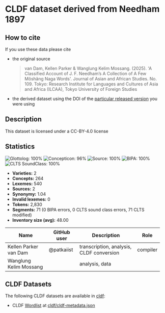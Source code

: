 # CLDF dataset derived from Needham 1897

## How to cite

If you use these data please cite
- the original source
  > van Dam, Kellen Parker & Wanglung Kelim Mossang. (2025). 'A Classified Account of J. F. Needham’s A Collection of A Few Môshâng Naga Words'. Journal of Asian and African Studies. No. 109. Tokyo: Research Institute for Languages and Cultures of Asia and Africa (ILCAA), Tokyo University of Foreign Studies
- the derived dataset using the DOI of the [particular released version](../../releases/) you were using

## Description


This dataset is licensed under a CC-BY-4.0 license

## Statistics


![Glottolog: 100%](https://img.shields.io/badge/Glottolog-100%25-brightgreen.svg "Glottolog: 100%")
![Concepticon: 96%](https://img.shields.io/badge/Concepticon-96%25-green.svg "Concepticon: 96%")
![Source: 100%](https://img.shields.io/badge/Source-100%25-brightgreen.svg "Source: 100%")
![BIPA: 100%](https://img.shields.io/badge/BIPA-100%25-brightgreen.svg "BIPA: 100%")
![CLTS SoundClass: 100%](https://img.shields.io/badge/CLTS%20SoundClass-100%25-brightgreen.svg "CLTS SoundClass: 100%")

- **Varieties:** 2
- **Concepts:** 264
- **Lexemes:** 540
- **Sources:** 2
- **Synonymy:** 1.04
- **Invalid lexemes:** 0
- **Tokens:** 2,830
- **Segments:** 71 (0 BIPA errors, 0 CLTS sound class errors, 71 CLTS modified)
- **Inventory size (avg):** 48.00

| Name                   | GitHub user | Description                              | Role     |
|------------------------|-------------|------------------------------------------|----------|
| Kellen Parker van Dam  | @patkaiist  | transcription, analysis, CLDF conversion | compiler |
| Wanglung Kelim Mossang |             | analysis, data                           |          |



## CLDF Datasets

The following CLDF datasets are available in [cldf](cldf):

- CLDF [Wordlist](https://github.com/cldf/cldf/tree/master/modules/Wordlist) at [cldf/cldf-metadata.json](cldf/cldf-metadata.json)
